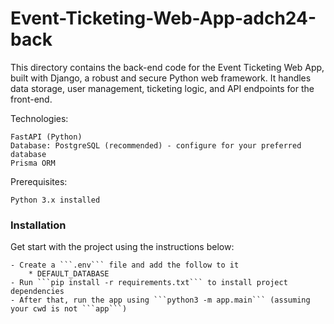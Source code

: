 # Event-Ticketing-Web-App-adch24-back
This directory contains the back-end code for the Event Ticketing Web App, built with Django, a robust and secure Python web framework. It handles data storage, user management, ticketing logic, and API endpoints for the front-end.

Technologies:

    FastAPI (Python)
    Database: PostgreSQL (recommended) - configure for your preferred database
    Prisma ORM

Prerequisites:

    Python 3.x installed


### Installation
Get start with the project using the instructions below:

    - Create a ```.env``` file and add the follow to it
        * DEFAULT_DATABASE
    - Run ```pip install -r requirements.txt``` to install project dependencies
    - After that, run the app using ```python3 -m app.main``` (assuming your cwd is not ```app```)